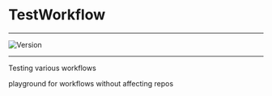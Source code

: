 # TestWorkflow

---

![Version](https://img.shields.io/badge/Version-2.0.36-brightgreen)


---

Testing various workflows

playground for workflows without affecting repos



